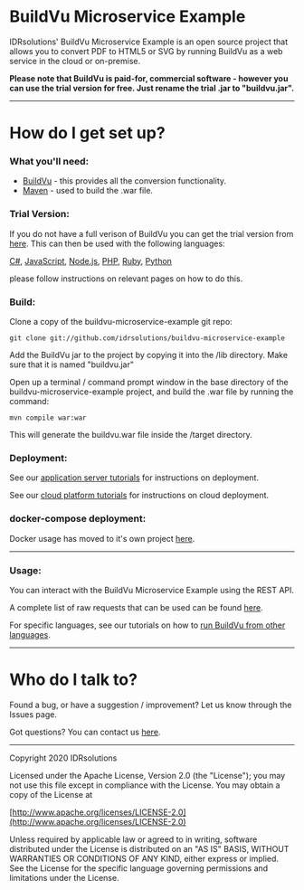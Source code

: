 # BuildVu Microservice Example #

IDRsolutions' BuildVu Microservice Example is an open source project that allows you to convert PDF to HTML5 or SVG by running BuildVu as a web service in the cloud or on-premise. 

**Please note that BuildVu is paid-for, commercial software - however you can use the trial version for free. Just rename the trial .jar to "buildvu.jar".**

-----

# How do I get set up? #

### What you'll need: ###

* [BuildVu](https://www.idrsolutions.com/buildvu/download/) - this provides all the conversion functionality.
* [Maven](https://maven.apache.org/download.cgi) - used to build the .war file.

### Trial Version: ###

If you do not have a full verison of BuildVu you can get the trial version from [here](https://www.idrsolutions.com/buildvu/trial-download/). This can then be used with the following languages:

[C#](https://github.com/idrsolutions/BuildVuCSharpClient), [JavaScript](https://github.com/idrsolutions/buildvu-js-client), [Node.js](https://github.com/idrsolutions/buildvu-nodejs-client), [PHP](https://github.com/idrsolutions/buildvu-php-client), [Ruby](https://github.com/idrsolutions/buildvu-ruby-client), [Python](https://github.com/idrsolutions/buildvu-python-client)

please follow instructions on relevant pages on how to do this.

### Build: ###

Clone a copy of the buildvu-microservice-example git repo:

```
git clone git://github.com/idrsolutions/buildvu-microservice-example
```

Add the BuildVu jar to the project by copying it into the /lib directory. Make sure that it is named "buildvu.jar"

Open up a terminal / command prompt window in the base directory of the buildvu-microservice-example project, and build the .war file by running the command:
```
mvn compile war:war
```

This will generate the buildvu.war file inside the /target directory.

### Deployment: ###

See our [application server tutorials](https://docs.idrsolutions.com/buildvu/app-server-deployment/) for instructions on deployment.

See our [cloud platform tutorials](https://docs.idrsolutions.com/buildvu/docker-deployment/) for instructions on cloud deployment.

### docker-compose deployment: ###

Docker usage has moved to it's own project [here](https://github.com/idrsolutions/buildvu-docker).

-----

### Usage: ###

You can interact with the BuildVu Microservice Example using the REST API.

A complete list of raw requests that can be used can be found [here](/API.md).

For specific languages, see our tutorials on how to [run BuildVu from other languages](https://support.idrsolutions.com/hc/en-us/sections/360000451031-Run-BuildVu-from-other-languages).

-----

# Who do I talk to? #

Found a bug, or have a suggestion / improvement? Let us know through the Issues page.

Got questions? You can contact us [here](https://idrsolutions.zendesk.com/hc/en-us/requests/new).

-----

Copyright 2020 IDRsolutions

Licensed under the Apache License, Version 2.0 (the "License");
you may not use this file except in compliance with the License.
You may obtain a copy of the License at

[http://www.apache.org/licenses/LICENSE-2.0](http://www.apache.org/licenses/LICENSE-2.0)

Unless required by applicable law or agreed to in writing, software
distributed under the License is distributed on an "AS IS" BASIS,
WITHOUT WARRANTIES OR CONDITIONS OF ANY KIND, either express or implied.
See the License for the specific language governing permissions and
limitations under the License.

